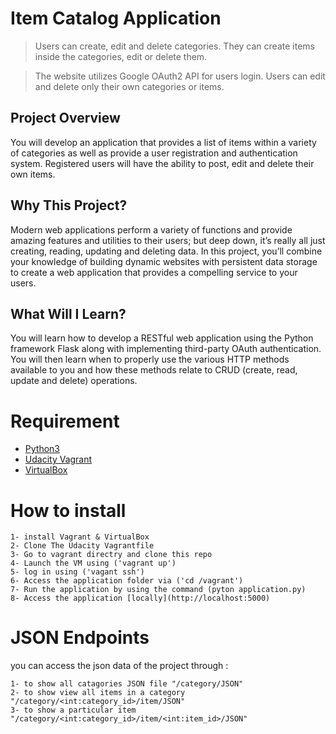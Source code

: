 # Item Catalog Application 

>Users can create, edit and delete categories. They can create items inside the categories, edit or delete them.

>The website utilizes Google OAuth2 API for users login. Users can edit and delete only their own categories or items.


## Project Overview
You will develop an application that provides a list of items within a variety of categories as well as provide a user registration and authentication system. Registered users will have the ability to post, edit and delete their own items.

## Why This Project?
Modern web applications perform a variety of functions and provide amazing features and utilities to their users; but deep down, it’s really all just creating, reading, updating and deleting data. In this project, you’ll combine your knowledge of building dynamic websites with persistent data storage to create a web application that provides a compelling service to your users.

## What Will I Learn?
You will learn how to develop a RESTful web application using the Python framework Flask along with implementing third-party OAuth authentication. You will then learn when to properly use the various HTTP methods available to you and how these methods relate to CRUD (create, read, update and delete) operations.

# Requirement
  * [Python3](https://www.python.org/)
  * [Udacity Vagrant](https://github.com/udacity/fullstack-nanodegree-vm)
  * [VirtualBox](https://www.virtualbox.org/)

# How to install 
	1- install Vagrant & VirtualBox
	2- Clone The Udacity Vagrantfile
	3- Go to vagrant directry and clone this repo
	4- Launch the VM using ('vagrant up')
	5- log in using ('vagant ssh')
	6- Access the application folder via ('cd /vagrant')
	7- Run the application by using the command (pyton application.py)
	8- Access the application [locally](http://localhost:5000)


# JSON Endpoints
you can access the json data of the project through :

	1- to show all catagories JSON file "/category/JSON"
	2- to show view all items in a category "/category/<int:category_id>/item/JSON"
	3- to show a particular item "/category/<int:category_id>/item/<int:item_id>/JSON"